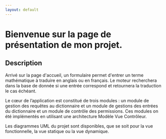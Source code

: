 ```yaml
---
layout: default
---
```


# Bienvenue sur la page de présentation de mon projet.

## Description
Arrivé sur la page d'accueil, un formulaire permet d'entrer un terme mathématique à traduire en anglais ou en français. Le moteur recherchera dans la base de donnée si une entrée correspond et retournera la traduction le cas échéant.

Le cœur de l’application est constitué de trois modules : un module de gestion des requêtes au dictionnaire et un module de gestions des entrées du dictionnaire et un module de contrôle des permissions. Ces modules on été implémentés en utilisant une architecture Modèle Vue Contrôleur.
 
Les diagrammes UML du projet sont disponibles, que se soit pour la vue fonctionnelle, la vue statique ou la vue dynamique.
